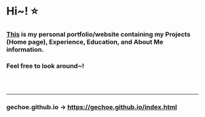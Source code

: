 # Hi~! ⭐️

### [This](https://gechoe.github.io/index.html) is my personal portfolio/website containing my Projects (Home page), Experience, Education, and About Me information.

### Feel free to look around~!

<br></br>
***
### gechoe.github.io -> https://gechoe.github.io/index.html